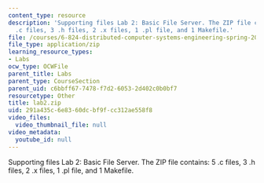```yaml
---
content_type: resource
description: 'Supporting files Lab 2: Basic File Server. The ZIP file contains: 5
  .c files, 3 .h files, 2 .x files, 1 .pl file, and 1 Makefile.'
file: /courses/6-824-distributed-computer-systems-engineering-spring-2006/291a435c6e8360dcbf9fcc312ae558f8_lab2.zip
file_type: application/zip
learning_resource_types:
- Labs
ocw_type: OCWFile
parent_title: Labs
parent_type: CourseSection
parent_uid: c6bbff67-7478-f7d2-6053-2d402c0b0bf7
resourcetype: Other
title: lab2.zip
uid: 291a435c-6e83-60dc-bf9f-cc312ae558f8
video_files:
  video_thumbnail_file: null
video_metadata:
  youtube_id: null
---
```

Supporting files Lab 2: Basic File Server. The ZIP file contains: 5 .c files, 3 .h files, 2 .x files, 1 .pl file, and 1 Makefile.